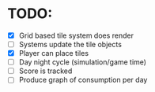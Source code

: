 # TODO:

- [X] Grid based tile system does render
- [ ] Systems update the tile objects
- [X] Player can place tiles
- [ ] Day night cycle (simulation/game time)
- [ ] Score is tracked
- [ ] Produce graph of consumption per day